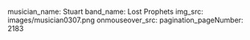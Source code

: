 musician_name: Stuart
band_name: Lost Prophets
img_src: images/musician0307.png
onmouseover_src: 
pagination_pageNumber: 2183